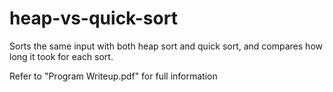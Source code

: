 # heap-vs-quick-sort
Sorts the same input with both heap sort and quick sort, and compares how long it took for each sort.

Refer to "Program Writeup.pdf" for full information
